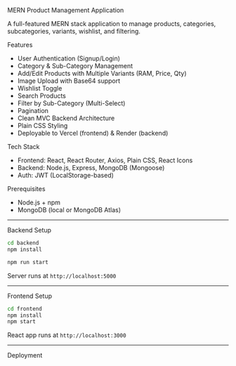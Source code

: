  MERN Product Management Application

A full-featured MERN stack application to manage products, categories, subcategories, variants, wishlist, and filtering.



 Features

-  User Authentication (Signup/Login)
-  Category & Sub-Category Management
- Add/Edit Products with Multiple Variants (RAM, Price, Qty)
-  Image Upload with Base64 support
-  Wishlist Toggle
-  Search Products
-  Filter by Sub-Category (Multi-Select)
-  Pagination
-  Clean MVC Backend Architecture
-  Plain CSS Styling
-  Deployable to Vercel (frontend) & Render (backend)



 Tech Stack

- Frontend: React, React Router, Axios, Plain CSS, React Icons
- Backend: Node.js, Express, MongoDB (Mongoose)
- Auth: JWT (LocalStorage-based)




 Prerequisites

- Node.js + npm
- MongoDB (local or MongoDB Atlas)

---
 Backend Setup

```bash
cd backend
npm install

npm run start
```

 Server runs at `http://localhost:5000`

---

 Frontend Setup

```bash
cd frontend
npm install
npm start
```

 React app runs at `http://localhost:3000`

---



 Deployment


